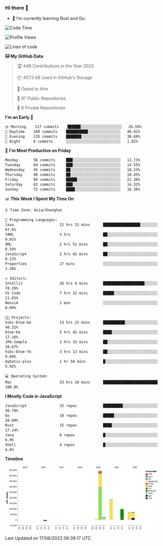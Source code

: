 ### Hi there 👋

- 🌱 I’m currently learning Rust and Go.

<!--START_SECTION:waka-->
![Code Time](http://img.shields.io/badge/Code%20Time-451%20hrs%2026%20mins-blue)

![Profile Views](http://img.shields.io/badge/Profile%20Views-0-blue)

![Lines of code](https://img.shields.io/badge/From%20Hello%20World%20I%27ve%20Written-900%20Thousand%20lines%20of%20code-blue)

**🐱 My GitHub Data** 

> 🏆 448 Contributions in the Year 2022
 > 
> 📦 457.5 kB Used in GitHub's Storage 
 > 
> 💼 Opted to Hire
 > 
> 📜 97 Public Repositories 
 > 
> 🔑 6 Private Repositories  
 > 
**I'm an Early 🐤** 

```text
🌞 Morning    117 commits    ██████░░░░░░░░░░░░░░░░░░░   26.59% 
🌆 Daytime    180 commits    ██████████░░░░░░░░░░░░░░░   40.91% 
🌃 Evening    135 commits    ███████░░░░░░░░░░░░░░░░░░   30.68% 
🌙 Night      8 commits      ░░░░░░░░░░░░░░░░░░░░░░░░░   1.82%

```
📅 **I'm Most Productive on Friday** 

```text
Monday       56 commits     ███░░░░░░░░░░░░░░░░░░░░░░   12.73% 
Tuesday      64 commits     ███░░░░░░░░░░░░░░░░░░░░░░   14.55% 
Wednesday    45 commits     ██░░░░░░░░░░░░░░░░░░░░░░░   10.23% 
Thursday     46 commits     ██░░░░░░░░░░░░░░░░░░░░░░░   10.45% 
Friday       94 commits     █████░░░░░░░░░░░░░░░░░░░░   21.36% 
Saturday     63 commits     ███░░░░░░░░░░░░░░░░░░░░░░   14.32% 
Sunday       72 commits     ████░░░░░░░░░░░░░░░░░░░░░   16.36%

```


📊 **This Week I Spent My Time On** 

```text
⌚︎ Time Zone: Asia/Shanghai

💬 Programming Languages: 
Java                     22 hrs 31 mins      █████████████████░░░░░░░░   67.6% 
YAML                     3 hrs               ██░░░░░░░░░░░░░░░░░░░░░░░   9.01% 
XML                      2 hrs 51 mins       ██░░░░░░░░░░░░░░░░░░░░░░░   8.59% 
JavaScript               2 hrs 42 mins       ██░░░░░░░░░░░░░░░░░░░░░░░   8.13% 
Properties               27 mins             ░░░░░░░░░░░░░░░░░░░░░░░░░   1.38%

🔥 Editors: 
IntelliJ                 26 hrs 4 mins       ███████████████████░░░░░░   78.26% 
VS Code                  7 hrs 12 mins       █████░░░░░░░░░░░░░░░░░░░░   21.65% 
Neovim                   1 min               ░░░░░░░░░░░░░░░░░░░░░░░░░   0.09%

🐱‍💻 Projects: 
hsbc-btoe-be             13 hrs 25 mins      ██████████░░░░░░░░░░░░░░░   40.32% 
btoe-be                  5 hrs 42 mins       ████░░░░░░░░░░░░░░░░░░░░░   17.16% 
JPA-Sample               3 hrs 33 mins       ██░░░░░░░░░░░░░░░░░░░░░░░   10.67% 
hsbc-btoe-fe             3 hrs 13 mins       ██░░░░░░░░░░░░░░░░░░░░░░░   9.69% 
mybatis-plus             1 hr 58 mins        █░░░░░░░░░░░░░░░░░░░░░░░░   5.92%

💻 Operating System: 
Mac                      33 hrs 18 mins      █████████████████████████   100.0%

```

**I Mostly Code in JavaScript** 

```text
JavaScript               32 repos            █████████░░░░░░░░░░░░░░░░   36.78% 
Go                       18 repos            █████░░░░░░░░░░░░░░░░░░░░   20.69% 
Rust                     15 repos            ████░░░░░░░░░░░░░░░░░░░░░   17.24% 
Java                     6 repos             █░░░░░░░░░░░░░░░░░░░░░░░░   6.9% 
Shell                    4 repos             █░░░░░░░░░░░░░░░░░░░░░░░░   4.6%

```


**Timeline**

![Chart not found](https://raw.githubusercontent.com/elton/elton/main/charts/bar_graph.png) 


 Last Updated on 17/06/2022 06:39:17 UTC
<!--END_SECTION:waka-->

<!--
**elton/elton** is a ✨ _special_ ✨ repository because its `README.md` (this file) appears on your GitHub profile.

Here are some ideas to get you started:

- 🔭 I’m currently working on ...
- 🌱 I’m currently learning ...
- 👯 I’m looking to collaborate on ...
- 🤔 I’m looking for help with ...
- 💬 Ask me about ...
- 📫 How to reach me: ...
- 😄 Pronouns: ...
- ⚡ Fun fact: ...
-->
